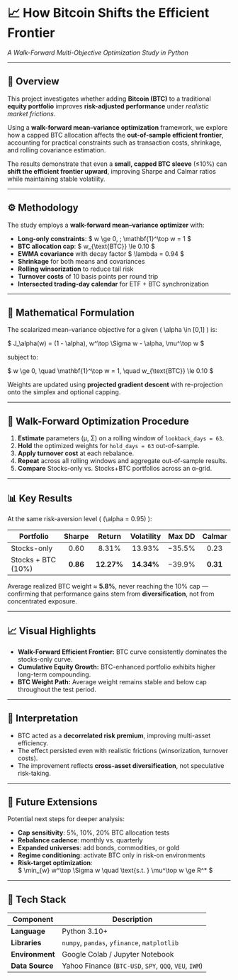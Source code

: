 # 📈 How Bitcoin Shifts the Efficient Frontier  
*A Walk-Forward Multi-Objective Optimization Study in Python*

---

## 🧭 Overview

This project investigates whether adding **Bitcoin (BTC)** to a traditional **equity portfolio** improves **risk-adjusted performance** under *realistic market frictions*.  

Using a **walk-forward mean–variance optimization** framework, we explore how a capped BTC allocation affects the **out-of-sample efficient frontier**, accounting for practical constraints such as transaction costs, shrinkage, and rolling covariance estimation.

The results demonstrate that even a **small, capped BTC sleeve** (≤10%) can **shift the efficient frontier upward**, improving Sharpe and Calmar ratios while maintaining stable volatility.

---

## ⚙️ Methodology

The study employs a **walk-forward mean–variance optimizer** with:

- **Long-only constraints**: $ w \ge 0, \; \mathbf{1}^\top w = 1 $
- **BTC allocation cap**: $ w_{\text{BTC}} \le 0.10 $
- **EWMA covariance** with decay factor $ \lambda = 0.94 $
- **Shrinkage** for both means and covariances
- **Rolling winsorization** to reduce tail risk
- **Turnover costs** of 10 basis points per round trip
- **Intersected trading-day calendar** for ETF + BTC synchronization


---

## 🧮 Mathematical Formulation

The scalarized mean–variance objective for a given \( \alpha \in [0,1] \) is:

$
J_\alpha(w) = (1 - \alpha)\, w^\top \Sigma w - \alpha\, \mu^\top w
$

subject to:

$
w \ge 0, \quad \mathbf{1}^\top w = 1, \quad w_{\text{BTC}} \le 0.10
$

Weights are updated using **projected gradient descent** with re-projection onto the simplex and optional capping.

---

## 🔁 Walk-Forward Optimization Procedure

1. **Estimate** parameters (μ, Σ) on a rolling window of `lookback_days = 63`.
2. **Hold** the optimized weights for `hold_days = 63` out-of-sample.
3. **Apply turnover cost** at each rebalance.
4. **Repeat** across all rolling windows and aggregate out-of-sample results.
5. **Compare** Stocks-only vs. Stocks+BTC portfolios across an α-grid.

---

## 📊 Key Results

At the same risk-aversion level \( (\alpha = 0.95) \):

| Portfolio        | Sharpe | Return | Volatility | Max DD | Calmar |
|------------------|:------:|:-------:|:------------:|:-------:|:-------:|
| Stocks-only      | 0.60   | 8.31%   | 13.93%       | −35.5%  | 0.23    |
| Stocks + BTC (10%) | **0.86** | **12.27%** | **14.34%** | −39.9%  | **0.31** |

Average realized BTC weight ≈ **5.8%**, never reaching the 10% cap — confirming that performance gains stem from **diversification**, not from concentrated exposure.

---

## 📈 Visual Highlights

- **Walk-Forward Efficient Frontier:** BTC curve consistently dominates the stocks-only curve.  
- **Cumulative Equity Growth:** BTC-enhanced portfolio exhibits higher long-term compounding.  
- **BTC Weight Path:** Average weight remains stable and below cap throughout the test period.

---

## 🧩 Interpretation

- BTC acted as a **decorrelated risk premium**, improving multi-asset efficiency.  
- The effect persisted even with realistic frictions (winsorization, turnover costs).  
- The improvement reflects **cross-asset diversification**, not speculative risk-taking.  

---

## 🧠 Future Extensions

Potential next steps for deeper analysis:

- **Cap sensitivity**: 5%, 10%, 20% BTC allocation tests  
- **Rebalance cadence**: monthly vs. quarterly  
- **Expanded universes**: add bonds, commodities, or gold  
- **Regime conditioning**: activate BTC only in risk-on environments  
- **Risk-target optimization**:  
  $
  \min_{w} w^\top \Sigma w \quad \text{s.t. } \mu^\top w \ge R^*
  $

---

## 🧰 Tech Stack

| Component | Description |
|------------|-------------|
| **Language** | Python 3.10+ |
| **Libraries** | `numpy`, `pandas`, `yfinance`, `matplotlib` |
| **Environment** | Google Colab / Jupyter Notebook |
| **Data Source** | Yahoo Finance (`BTC-USD`, `SPY`, `QQQ`, `VEU`, `IWM`) |



